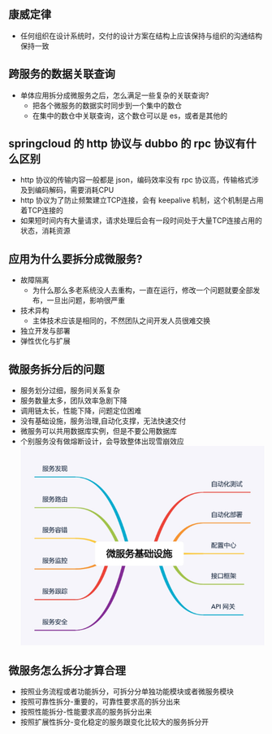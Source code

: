 ## 康威定律
- 任何组织在设计系统时，交付的设计方案在结构上应该保持与组织的沟通结构保持一致

## 跨服务的数据关联查询
- 单体应用拆分成微服务之后，怎么满足一些复杂的关联查询?
    - 把各个微服务的数据实时同步到一个集中的数仓
    - 在集中的数仓中关联查询，这个数仓可以是 es，或者是其他的

## springcloud 的 http 协议与 dubbo 的 rpc 协议有什么区别
- http 协议的传输内容一般都是 json，编码效率没有 rpc 协议高，传输格式涉及到编码解码，需要消耗CPU
- http 协议为了防止频繁建立TCP连接，会有 keepalive 机制，这个机制是占用着TCP连接的
- 如果短时间内有大量请求，请求处理后会有一段时间处于大量TCP连接占用的状态，消耗资源

## 应用为什么要拆分成微服务?
- 故障隔离
  - 为什么那么多老系统没人去重构，一直在运行，修改一个问题就要全部发布，一旦出问题，影响很严重
- 技术异构
  - 主体技术应该是相同的，不然团队之间开发人员很难交换
- 独立开发与部署
- 弹性优化与扩展

## 微服务拆分后的问题
- 服务划分过细，服务间关系复杂
- 服务数量太多，团队效率急剧下降
- 调用链太长，性能下降，问题定位困难
- 没有基础设施，服务治理,自动化支撑，无法快速交付
- 微服务可以共用数据库实例，但是不要公用数据库
- 个别服务没有做熔断设计，会导致整体出现雪崩效应
![2pc](https://github.com/caesar-empereur/read-book/blob/master/photo/distri/微服务基础设施.png)

## 微服务怎么拆分才算合理
- 按照业务流程或者功能拆分，可拆分分单独功能模块或者微服务模块
- 按照可靠性拆分-重要的，可靠性要求高的拆分出来
- 按照性能拆分-性能要求高的服务拆分出来
- 按照扩展性拆分-变化稳定的服务跟变化比较大的服务拆分开
